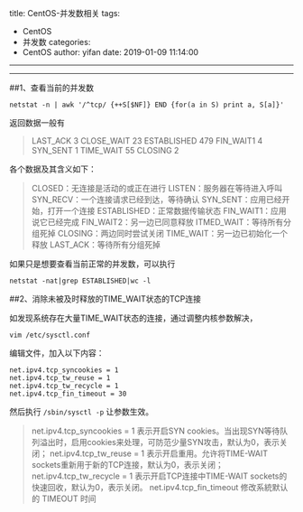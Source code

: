 title: CentOS-并发数相关
tags:
  - CentOS
  - 并发数
categories:
  - CentOS
author: yifan
date: 2019-01-09 11:14:00
---
---
##1、查看当前的并发数
```
netstat -n | awk '/^tcp/ {++S[$NF]} END {for(a in S) print a, S[a]}'
```
返回数据一般有
> LAST_ACK 3
CLOSE_WAIT 23
ESTABLISHED 479
FIN_WAIT1 4
SYN_SENT 1
TIME_WAIT 55
CLOSING 2
<!-- more -->
各个数据及其含义如下：
> CLOSED：无连接是活动的或正在进行
LISTEN：服务器在等待进入呼叫
SYN_RECV：一个连接请求已经到达，等待确认
SYN_SENT：应用已经开始，打开一个连接
ESTABLISHED：正常数据传输状态
FIN_WAIT1：应用说它已经完成
FIN_WAIT2：另一边已同意释放
ITMED_WAIT：等待所有分组死掉
CLOSING：两边同时尝试关闭
TIME_WAIT：另一边已初始化一个释放
LAST_ACK：等待所有分组死掉

如果只是想要查看当前正常的并发数，可以执行
```
netstat -nat|grep ESTABLISHED|wc -l
```

##2、消除未被及时释放的TIME_WAIT状态的TCP连接

如发现系统存在大量TIME_WAIT状态的连接，通过调整内核参数解决，

```
vim /etc/sysctl.conf
```
编辑文件，加入以下内容：
```
net.ipv4.tcp_syncookies = 1
net.ipv4.tcp_tw_reuse = 1
net.ipv4.tcp_tw_recycle = 1
net.ipv4.tcp_fin_timeout = 30
```
然后执行 ```/sbin/sysctl -p``` 让参数生效。

> net.ipv4.tcp_syncookies = 1 表示开启SYN cookies。当出现SYN等待队列溢出时，启用cookies来处理，可防范少量SYN攻击，默认为0，表示关闭；
net.ipv4.tcp_tw_reuse = 1 表示开启重用。允许将TIME-WAIT sockets重新用于新的TCP连接，默认为0，表示关闭；
net.ipv4.tcp_tw_recycle = 1 表示开启TCP连接中TIME-WAIT sockets的快速回收，默认为0，表示关闭。
net.ipv4.tcp_fin_timeout 修改系統默认的 TIMEOUT 时间
